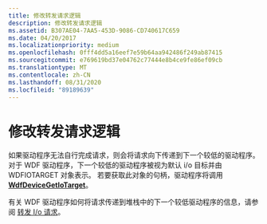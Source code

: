 ```yaml
---
title: 修改转发请求逻辑
description: 修改转发请求逻辑
ms.assetid: B307AE04-7AA5-453D-9086-CD740617C659
ms.date: 04/20/2017
ms.localizationpriority: medium
ms.openlocfilehash: 0fff4dd5a16eef7e59b64aa942486f249ab87415
ms.sourcegitcommit: e769619bd37e04762c77444e8b4ce9fe86ef09cb
ms.translationtype: MT
ms.contentlocale: zh-CN
ms.lasthandoff: 08/31/2020
ms.locfileid: "89189639"
---
```

# <a name="revise-forward-request-logic"></a>修改转发请求逻辑


如果驱动程序无法自行完成请求，则会将请求向下传递到下一个较低的驱动程序。 对于 WDF 驱动程序，下一个较低的驱动程序被视为默认 i/o 目标并由 WDFIOTARGET 对象表示。 若要获取此对象的句柄，驱动程序将调用 [**WdfDeviceGetIoTarget**](/windows-hardware/drivers/ddi/wdfdevice/nf-wdfdevice-wdfdevicegetiotarget)。

有关 WDF 驱动程序如何将请求传递到堆栈中的下一个较低驱动程序的信息，请参阅 [转发 I/o 请求](forwarding-i-o-requests.md)。

 

